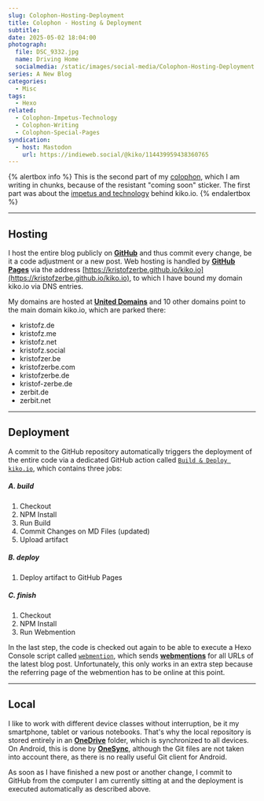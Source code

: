```yaml
---
slug: Colophon-Hosting-Deployment
title: Colophon - Hosting & Deployment
subtitle: 
date: 2025-05-02 18:04:00
photograph:
  file: DSC_9332.jpg
  name: Driving Home
  socialmedia: /static/images/social-media/Colophon-Hosting-Deployment.jpg
series: A New Blog
categories:
  - Misc
tags:
  - Hexo
related:
  - Colophon-Impetus-Technology
  - Colophon-Writing
  - Colophon-Special-Pages
syndication:
  - host: Mastodon
    url: https://indieweb.social/@kiko/114439959438360765
---
```


{% alertbox info %}
This is the second part of my [colophon](/Colophon), which I am writing in chunks, because of the resistant "coming soon" sticker. The first part was about the [impetus and technology](/post/Colophon-Impetus-Technology) behind kiko.io.
{% endalertbox %}

---

## Hosting

I host the entire blog publicly on [**GitHub**](https://github.com/kristofzerbe/kiko.io) and thus commit every change, be it a code adjustment or a new post. Web hosting is handled by [**GitHub Pages**](https://pages.github.com/) via the address [https://kristofzerbe.github.io/kiko.io](https://kristofzerbe.github.io/kiko.io), to which I have bound my domain kiko.io via DNS entries.

<!-- more -->

My domains are hosted at [**United Domains**](https://www.united-domains.de/) and 10 other domains point to the main domain kiko.io, which are parked there:

- kristofz.de
- kristofz.me
- kristofz.net
- kristofz.social
- kristofzer.be
- kristofzerbe.com
- kristofzerbe.de
- kristof-zerbe.de
- zerbit.de
- zerbit.net

---

## Deployment

A commit to the GitHub repository automatically triggers the deployment of the entire code via a dedicated GitHub action called [``Build & Deploy kiko.io``](https://github.com/kristofzerbe/kiko.io/blob/master/.github/workflows/build-and-deploy.yml), which contains three jobs:

##### A. build

  1. Checkout
  2. NPM Install
  3. Run Build
  4. Commit Changes on MD Files (updated)
  5. Upload artifact

##### B. deploy  

1. Deploy artifact to GitHub Pages

##### C. finish  

1. Checkout
2. NPM Install
3. Run Webmention

In the last step, the code is checked out again to be able to execute a Hexo Console script called [``webmention``](https://github.com/kristofzerbe/kiko.io/blob/master/scripts/console/console-webmentions.js), which sends [**webmentions**](https://indieweb.org/Webmention) for all URLs of the latest blog post. Unfortunately, this only works in an extra step because the referring page of the webmention has to be online at this point.

---

## Local

I like to work with different device classes without interruption, be it my smartphone, tablet or various notebooks. That's why the local repository is stored entirely in an [**OneDrive**](https://OneDrive.com) folder, which is synchronized to all devices. On Android, this is done by [**OneSync**](https://play.google.com/store/apps/details?id=com.ttxapps.onesyncv2), although the Git files are not taken into account there, as there is no really useful Git client for Android.

As soon as I have finished a new post or another change, I commit to GitHub from the computer I am currently sitting at and the deployment is executed automatically as described above.
